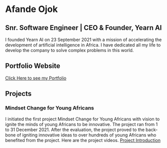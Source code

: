 # Afande Ojok
## Snr. Software Engineer | CEO & Founder, Yearn AI

I founded Yearn AI on 23 September 2021 with a mission of accelerating the development of artificial intelligence in Africa. I have dedicated all my life to develop the company to solve complex problems in this world.

## Portfolio Website
[Click Here to see my Portfolio](https://afandeojok.tech/)

## Projects
### Mindset Change for Young Africans
I initiated the first project Mindset Change for Young Africans with vision to ignite the minds of young Africans to be innovative. The project ran from 1 to 31 December 2021. After the evaluation, the project proved to the back-bone of igniting innovative ideas to over hundreds of young Africans who benefited from the project. Here are the project videos.
[Project Introduction](https://youtu.be/DKxWGMIbOCY?list=PLJVUP94CJbF2TZFixEzL3AmDdXomLPMmO)


<!---
Jokmonsimon/Jokmonsimon is a ✨ special ✨ repository because its `README.md` (this file) appears on your GitHub profile.
You can click the Preview link to take a look at your changes.
--->
